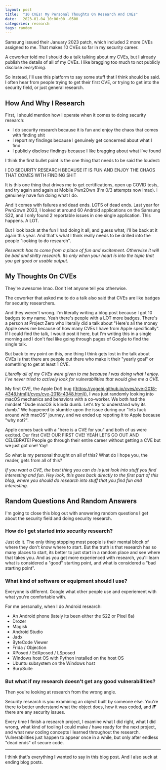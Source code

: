 ```yaml
---
layout: post
title:  "10 CVEs! My Personal Thoughts On Research And CVEs"
date:   2023-01-04 10:00:00 -0500
categories: research
tags: random
---
```


Samsung issued their January 2023 patch, which included 2 more CVEs assigned to me. That makes 10 CVEs so far in my security career.

A coworker told me I should do a talk talking about my CVEs, but I already publish the details of all of my CVEs. I like bragging too much to not publicly disclose *everything*.

So instead, I'll use this platform to say some stuff that I think should be said. I often hear from people trying to get their first CVE, or trying to get into the security field, or just general research.

## How And Why I Research

First, I should mention how I operate when it comes to doing security research:

* I do security research because it is fun and enjoy the chaos that comes with finding shit
* I report my findings because I genuinely get concerned about what I find
* I publicly disclose findings because I like bragging about what I've found

I think the first bullet point is the one thing that needs to be said the loudest:

I DO SECURITY RESEARCH BECAUSE IT IS FUN AND ENJOY THE CHAOS THAT COMES WITH FINDING SHIT

It is this one thing that drives me to get certifications, open up COVID tests, and try again and again at Mobile Pwn2Own (I'm 0/3 attempts now lmao). I genuinely have fun doing what I do. 

And it comes with failures and dead ends. LOTS of dead ends. Last year for Pwn2own 2023, I looked at around 60 Android applications on the Samsung S22, and I only found 2 reportable issues in one single application. This happens. A LOT.

But I look back at the fun I had doing it all, and guess what, I'll be back at it again this year. And that's what I think really needs to be drilled into the people "looking to do research".

*Research has to come from a place of fun and excitement. Otherwise it will be bad and shitty research. Its only when your heart is into the topic that you get good or usable output.*

## My Thoughts On CVEs

They're awesome lmao. Don't let anyone tell you otherwise.

The coworker that asked me to do a talk also said that CVEs are like badges for security researchers.

And they weren't wrong. I'm literally writing a blog post because I got 10 badges to my name. Yeah there's people with a LOT more badges. There's a person at Project Zero who literally did a talk about "Here's all the money Apple owes me because of how many CVEs I have from Apple specifically". If I could find the talk, I would post it here, but I'm writing this in a single morning and I don't feel like going through pages of Google to find the single talk.

But back to my point on this, one thing I think gets lost in the talk about CVEs is that there are people out there who make it their "yearly goal" or something to get at least 1 CVE.

*Literally all of my CVEs were given to me because I was doing what I enjoy. I've never tried to actively look for vulnerabilities that would give me a CVE.*

My first CVE, the Apple DoS bug ([https://yogehi.github.io/cves/cve-2018-4348.html](/cves/cve-2018-4348.html)), I was just randomly looking into macOS mechanics and behaviors with a co-worker. We both had the mindset "Dude macOS is kinda dumb. Let's try to understand why its dumb." We happened to stumble upon the issue during our "lets fuck around with macOS" journey, and we ended up repoting it to Apple because "why not?".

Apple comes back with a "here is a CVE for you" and both of us were excited. Our first CVE! OUR FIRST CVE! YEAH LETS GO OUT AND CELEBRATE! People go through their entire career without getting a CVE but we just got one! Yay!

So what is my personal thought on all of this? What do I hope you, the reader, gets from all of this?

*If you want a CVE, the best thing you can do is just look into stuff you find interesting and fun. Hey look, this goes back directly to the first part of this blog, where you should do research into stuff that you find fun and interesting.*

## Random Questions And Random Answers

I'm going to close this blog out with answering random questions I get about the security field and doing security research.

### How do I get started into security research?

Just do it. The only thing stopping most people is their mental block of where they don't know where to start. But the truth is that research has so many places to start, its better to just start in a random place and see where that takes you. And as you get more experienced with research, you'll learn what is considered a "good" starting point, and what is considered a "bad starting point".

### What kind of software or equipment should I use?

Everyone is different. Google what other people use and experiement with what you're comfortable with.

For me personally, when I do Android research:

* An Android phone (lately its been either the S22 or Pixel 6a)
* Drozer
* Magisk
* Android Studio
* Jadx
* ByteCode Viewer
* Frida / Objection
* XPosed / EdXposed / LSposed
* Windows host OS with Python installed on the host OS
* Ubuntu subsystem on the Windows host
* BurpSuite

### But what if my research doesn't get any good vulnerabilities?

Then you're looking at research from the wrong angle.

Security research is you examining an object built by someone else. You're there to better understand what the object does, how it was coded, and ***IF*** there are any security issues.

Every time I finish a research project, I examine what I did right, what I did wrong, what kind of tooling I could make / have ready for the next project, and what new coding concepts I learned throughout the research. Vulnerabilities just happen to appear once in a while, but only after endless "dead ends" of secure code.

--------------------------------------------------------

I think that's everything I wanted to say in this blog post. And I also suck at ending blog posts.